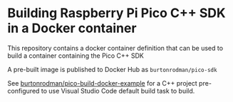 # Building Raspberry Pi Pico C++ SDK in a Docker container

This repository contains a docker container definition that can be used to build a container containing the Pico C++ SDK

A pre-built image is published to Docker Hub as `burtonrodman/pico-sdk`

See [burtonrodman/pico-build-docker-example](https://github.com/burtonrodman/pico-build-docker-example) for a C++ project pre-configured to use Visual Studio Code default build task to build.